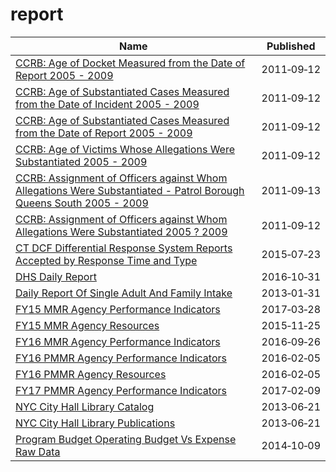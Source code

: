# report

Name | Published
---- | ---------
[CCRB: Age of Docket Measured from the Date of Report 2005 - 2009](../datasets/7atn-adw6.md) | 2011&#x2011;09&#x2011;12
[CCRB: Age of Substantiated Cases Measured from the Date of Incident 2005 - 2009](../datasets/jgjk-h2bn.md) | 2011&#x2011;09&#x2011;12
[CCRB: Age of Substantiated Cases Measured from the Date of Report 2005 - 2009](../datasets/22zm-qrtq.md) | 2011&#x2011;09&#x2011;12
[CCRB: Age of Victims Whose Allegations Were Substantiated 2005 - 2009](../datasets/xj6i-rnxp.md) | 2011&#x2011;09&#x2011;12
[CCRB: Assignment of Officers against Whom Allegations Were Substantiated - Patrol Borough Queens South 2005 - 2009](../datasets/c2v8-zzjq.md) | 2011&#x2011;09&#x2011;13
[CCRB: Assignment of Officers against Whom Allegations Were Substantiated 2005 ? 2009](../datasets/uggy-myiz.md) | 2011&#x2011;09&#x2011;12
[CT DCF Differential Response System Reports Accepted by Response Time and Type](../datasets/35x9-cadj.md) | 2015&#x2011;07&#x2011;23
[DHS Daily Report](../datasets/k46n-sa2m.md) | 2016&#x2011;10&#x2011;31
[Daily Report Of Single Adult And Family Intake](../datasets/sci4-yqgk.md) | 2013&#x2011;01&#x2011;31
[FY15 MMR Agency Performance Indicators](../datasets/fxdy-q85h.md) | 2017&#x2011;03&#x2011;28
[FY15 MMR Agency Resources](../datasets/erts-eyf6.md) | 2015&#x2011;11&#x2011;25
[FY16 MMR Agency Performance Indicators](../datasets/8jfz-tjny.md) | 2016&#x2011;09&#x2011;26
[FY16 PMMR Agency Performance Indicators](../datasets/q5za-zqz7.md) | 2016&#x2011;02&#x2011;05
[FY16 PMMR Agency Resources](../datasets/7ceq-6nwu.md) | 2016&#x2011;02&#x2011;05
[FY17 PMMR Agency Performance Indicators](../datasets/him9-7gri.md) | 2017&#x2011;02&#x2011;09
[NYC City Hall Library Catalog](../datasets/gysc-yn4h.md) | 2013&#x2011;06&#x2011;21
[NYC City Hall Library Publications](../datasets/ei8e-zggc.md) | 2013&#x2011;06&#x2011;21
[Program Budget Operating Budget Vs Expense Raw Data](../datasets/g5k8-8sud.md) | 2014&#x2011;10&#x2011;09

